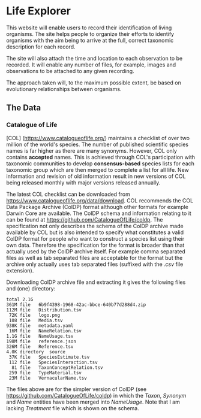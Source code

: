 # Life Explorer

This website will enable users to record their identification of living organisms. The site helps people to organize their efforts to identify organisms with the aim being to arrive at the full, correct taxonomic description for each record.

The site will also attach the time and location to each observation to be recorded. It will enable any number of files, for example, images and observations to be attached to any given recording.

The approach taken will, to the maximum possible extent, be based on evolutionary relationships between organisms.

## The Data

### Catalogue of Life

[COL] (https://www.catalogueoflife.org/) maintains a checklist of over two million of the world's species. The number of published scientific species names is far higher as there are many synonyms. However, COL only contains **accepted** names. This is achieved through COL's participation with taxonomic communities to develop **consensus-based** species lists for each taxonomic group which are then merged to complete a list for all life. New information and revision of old information result in new versions of COL being released monthly with major versions released annually.

The latest COL checklist can be downloaded from https://www.catalogueoflife.org/data/download. COL recommends the COL Data Package Archive (ColDP) format although other formats for example Darwin Core are available. The ColDP schema and information relating to it can be found at https://github.com/CatalogueOfLife/coldp. The specification not only describes the schema of the ColDP archive made available by COL but is also intended to specify what constitutes a valid ColDP format for people who want to construct a species list using their own data. Therefore the specification for the format is broader than that actually used by the ColDP archive itself. For example comma separated files as well as tab separated files are acceptable for the format but the archive only actually uses tab separated files (suffixed with the *.csv* file extension). 

Downloading ColDP archive file and extracting it gives the following files and (one) directory:

```console
total 2.1G
361M file 	6b9f4398-1968-42ac-bbce-640b77d288d4.zip
112M file 	Distribution.tsv
 72K file 	logo.png
 108 file 	Media.tsv
938K file 	metadata.yaml
 16M file 	NameRelation.tsv
1.1G file 	NameUsage.tsv
198M file 	reference.json
326M file 	Reference.tsv
4.0K directory	source
 37K file 	SpeciesEstimate.tsv
 112 file 	SpeciesInteraction.tsv
  81 file 	TaxonConceptRelation.tsv
 259 file 	TypeMaterial.tsv
 23M file 	VernacularName.tsv
```

The files above are for the simpler version of ColDP (see https://github.com/CatalogueOfLife/coldp) in which the *Taxon*, *Synonym* and *Name* entities have been merged into *NameUsage*. Note that I am lacking  *Treatment* file which is shown on the schema.